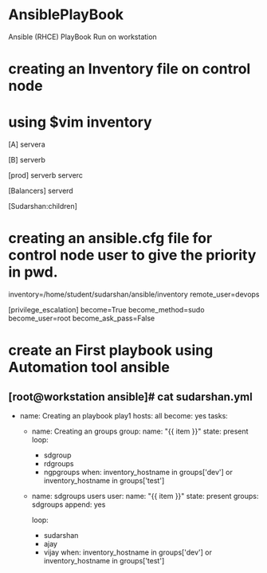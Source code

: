 # AnsiblePlayBook
Ansible (RHCE) PlayBook Run on workstation 
# creating an Inventory file on control node 
# using $vim inventory 
[A]
servera

[B]
serverb

[prod]
serverb
serverc

[Balancers]
serverd

[Sudarshan:children]

# creating an ansible.cfg file for control node user to give the priority in pwd.
inventory=/home/student/sudarshan/ansible/inventory
remote_user=devops

[privilege_escalation]
become=True
become_method=sudo
become_user=root
become_ask_pass=False

# create an First playbook using Automation tool ansible
[root@workstation ansible]# cat sudarshan.yml
---
- name: Creating an playbook play1
  hosts: all
  become: yes
  tasks:
    - name: Creating an groups
      group:
        name: "{{ item }}"
        state: present
      loop:
        - sdgroup
        - rdgroups
        - ngpgroups
      when: inventory_hostname in groups['dev'] or inventory_hostname in groups['test']
    - name: sdgroups users
      user:
        name: "{{ item }}"
        state: present
        groups: sdgroups
        append: yes

      loop:
        - sudarshan
        - ajay
        - vijay
      when: inventory_hostname in groups['dev'] or inventory_hostname in groups['test']
